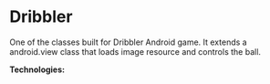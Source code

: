 # Dribbler
One of the classes built for Dribbler Android game. It extends a android.view class that loads image resource and controls the ball.

**Technologies:**

